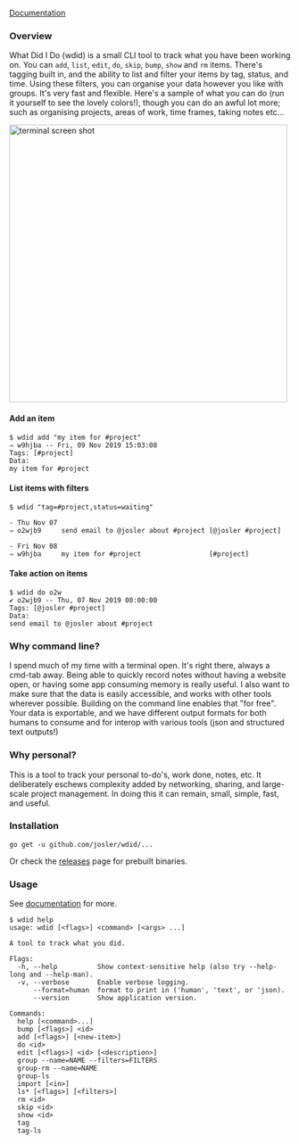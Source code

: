[Documentation](https://j-osler.gitbook.io/wdid/)

### Overview

What Did I Do (wdid) is a small CLI tool to track what you have been working on. You can `add`, `list`, `edit`, `do`, `skip`, `bump`, `show` and `rm` items. There's tagging built in, and the ability to list and filter your items by tag, status, and time. Using these filters, you can organise your data however you like with groups. It's very fast and flexible. Here's a sample of what you can do (run it yourself to see the lovely colors!), though you can do an awful lot more; such as organising projects, areas of work, time frames, taking notes etc...

<img width="498" alt="terminal screen shot" src="https://user-images.githubusercontent.com/167061/68556700-4e199800-0401-11ea-9e81-cdf948663f62.png">

#### Add an item

```
$ wdid add "my item for #project"
⇒ w9hjba -- Fri, 09 Nov 2019 15:03:08
Tags: [#project]
Data:
my item for #project
```

#### List items with filters

```
$ wdid "tag=#project,status=waiting"

- Thu Nov 07
⇒ o2wjb9     send email to @josler about #project [@josler #project]

- Fri Nov 08
⇒ w9hjba     my item for #project                 [#project]
```

#### Take action on items

```
$ wdid do o2w
✔ o2wjb9 -- Thu, 07 Nov 2019 00:00:00
Tags: [@josler #project]
Data:
send email to @josler about #project
```

### Why command line?

I spend much of my time with a terminal open. It's right there, always a cmd-tab away. Being able to quickly record notes without having a website open, or having some app consuming memory is really useful. I also want to make sure that the data is easily accessible, and works with other tools wherever possible. Building on the command line enables that "for free". Your data is exportable, and we have different output formats for both humans to consume and for interop with various tools (json and structured text outputs!)

### Why personal?

This is a tool to track your personal to-do's, work done, notes, etc. It deliberately eschews complexity added by networking, sharing, and large-scale project management. In doing this it can remain, small, simple, fast, and useful.

### Installation

```
go get -u github.com/josler/wdid/...
```

Or check the [releases](https://github.com/josler/wdid/releases) page for prebuilt binaries.

### Usage

See [documentation](https://j-osler.gitbook.io/wdid/) for more.

```
$ wdid help
usage: wdid [<flags>] <command> [<args> ...]

A tool to track what you did.

Flags:
  -h, --help          Show context-sensitive help (also try --help-long and --help-man).
  -v, --verbose       Enable verbose logging.
      --format=human  format to print in ('human', 'text', or 'json).
      --version       Show application version.

Commands:
  help [<command>...]
  bump [<flags>] <id>
  add [<flags>] [<new-item>]
  do <id>
  edit [<flags>] <id> [<description>]
  group --name=NAME --filters=FILTERS
  group-rm --name=NAME
  group-ls
  import [<in>]
  ls* [<flags>] [<filters>]
  rm <id>
  skip <id>
  show <id>
  tag
  tag-ls
```
